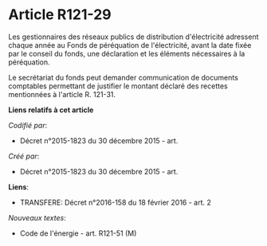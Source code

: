 # Article R121-29

Les gestionnaires des réseaux publics de distribution d'électricité adressent chaque année au Fonds de péréquation de
l'électricité, avant la date fixée par le conseil du fonds, une déclaration et les éléments nécessaires à la péréquation.

Le secrétariat du fonds peut demander communication de documents comptables permettant de justifier le montant déclaré des
recettes mentionnées à l'article R. 121-31.

**Liens relatifs à cet article**

_Codifié par_:

  - Décret n°2015-1823 du 30 décembre 2015 - art.

_Créé par_:

  - Décret n°2015-1823 du 30 décembre 2015 - art.

**Liens**:

  - TRANSFERE: Décret n°2016-158 du 18 février 2016 - art. 2

_Nouveaux textes_:

  - Code de l'énergie - art. R121-51 (M)
